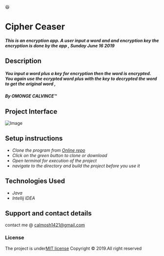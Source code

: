 :satisfied:
# Cipher Ceaser
##### This is an encryption app. A user input a word and and encryption key the encryption is done by the app , Sunday June 16 2019

## Description
##### You input a word plus a key for encryption then the word is encrypted. You again use the ecrypted word plus with the key to decrypted the word to get the original word  ,
##### By **OMONGE CALVINCE**&trade;

## Project Interface


  ![Image](https://scontent.fmba2-1.fna.fbcdn.net/v/t1.0-9/64449758_2302686220019168_9112320464801234944_n.jpg?_nc_cat=105&_nc_ht=scontent.fmba2-1.fna&oh=93c3431b43e14425678f80657c65aa1a&oe=5D866C34)

## Setup instructions

* _Clone the program from [Online repo](https://github.com/calvince/Ceaser-Cipher)_
* _Click on the green button to clone or download_
* _Open terminal for execution of the project_
* _navigate to the directory and build the project before you use it_



## Technologies Used
* _Java_
* _Intellij IDEA_


## Support and contact details
contact me @ calmosh1421@gmail.com
### License
The project is under[MIT license](https://github.com/calvince/Ceaser-Cipher/blob/master/LICENSE)
Copyright &copy; 2019.All right reserved
  